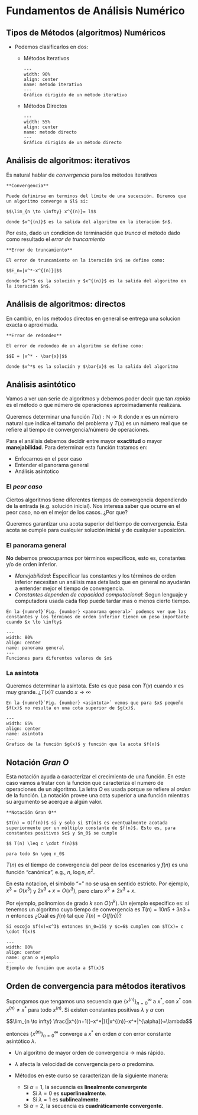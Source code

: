 # Fundamentos de Análisis Numérico

## Tipos de Métodos (algoritmos) Numéricos

- Podemos clasificarlos en dos:

  - Métodos Iterativos

    ```{figure} images/unidad1_metodo_iterativo.png
    ---
    width: 90%
    align: center
    name: metodo iterativo
    ---
    Gráfico dirigido de un método iterativo
    ```

  - Métodos Directos
    ```{figure} images/unidad1_metodo_directo.png
    ---
    width: 55%
    align: center
    name: metodo directo
    ---
    Gráfico dirigido de un método directo
    ```

## Análisis de algoritmos: iterativos

Es natural hablar de *convergencia* para los métodos iterativos

```{div} definicion
**Convergencia**

Puede definirse en terminos del límite de una sucecsión. Diremos que un algoritmo converge a $l$ si:

$$\lim_{n \to \infty} x^{(n)}= l$$

donde $x^{(n)}$ es la salida del algoritmo en la iteración $n$.
```

Por esto, dado un condicion de terminación que *trunca* el método dado como resultado el *error de truncamiento*


```{div} definicion
**Error de truncamiento**

El error de truncamiento en la iteración $n$ se define como:

$$E_n=|x^*-x^{(n)}|$$

donde $x^*$ es la solución y $x^{(n)}$ es la salida del algoritmo en la iteración $n$.
```

## Análisis de algoritmos: directos

En cambio, en los métodos directos en general se entrega una solucion exacta o aproximada.

```{div} definicion
**Error de redondeo**

El error de redondeo de un algoritmo se define como:

$$E = |x^* - \bar{x}|$$

donde $x^*$ es la solución y $\bar{x}$ es la salida del algoritmo
```

## Análisis asintótico

Vamos a ver uan serie de algoritmos y debemos poder decir que tan *rapido* es el método o que número de operaciones aproximadamente realizara.

Queremos determinar una función $T(x): \mathbb{N} \to \mathbb{R}$ donde $x$ es un número natural que indica el tamaño del problema y $T(x)$ es un número real que se refiere al tiempo de convergencia/número de operaciones.

Para el análisis debemos decidir entre mayor **exactitud** o mayor **manejabilidad**. Para determinar esta función tratamos en:

- Enfocarnos en el peor caso
- Entender el panorama general
- Análisis asintotico 

### El *peor caso*

Ciertos algoritmos tiene diferentes tiempos de convergencia dependiendo de la entrada (e.g. solución inicial). Nos interesa saber que ocurre en el peor caso, no en el mejor de los casos. ¿Por que?

Queremos garantizar una acota superior del tiempo de convergencia. Esta acota se cumple para cualquier solución inicial y de cualquier suposición.

### El panorama general

**No** debemos preocuparnos por términos específicos, esto es, constantes y/o de orden inferior.

- *Manejabilidad*: Especificar las constantes y los términos de orden inferior necesitan un análisis mas detallado que en general no ayudarán a entender mejor el tiempo de convergencia.
- *Constantes dependen de capacidad computacional*: Segun lenguaje y  computadora usada cada flop puede tardar mas o menos cierto tiempo.

```{margin}
En la {numref}`Fig. {number} <panorama general>` podemos ver que las constantes y los términos de orden inferior tienen un peso importante cuando $x \to \infty$
```

```{figure} images/unidad1_panorama_gen.png
---
width: 80%
align: center
name: panorama general
---
Funciones para diferentes valores de $x$
```


### La asíntota

Queremos determinar la asíntota. Esto es que pasa con $T(x)$ cuando $x$ es muy grande.
¿$T(x)$? cuando $x \to \infty$

```{margin}
En la {numref}`Fig. {number} <asintota>` vemos que para $x$ pequeño $f(x)$ no resulta en una cota superior de $g(x)$.
```

```{figure} images/unidad1_asintota.png
---
width: 65%
align: center
name: asintota
---
Grafico de la función $g(x)$ y función que la acota $f(x)$
```

## Notación *Gran O*

Esta notación ayuda a caracterizar el crecimiento de una función. En este caso vamos a tratar con la función que caracteriza el numero de operaciones de un algoritmo. La  letra $O$ es usada porque se refiere al *orden* de la función. La notación provee una cota superior a una función mientras su argumento se acerque a algún valor.

```{div} definicion
**Notación Gran O**

$T(n) = O(f(n))$ si y solo si $T(n)$ es eventualmente acotada superiormente por un múltiplo constante de $f(n)$. Esto es, para constantes positivos $c$ y $n_0$ se cumple

$$ T(n) \leq c \cdot f(n)$$

para todo $n \geq n_0$
```

$T(n)$ es el tiempo de convergencia del peor de los escenarios y $f(n)$ es una función “canónica”, e.g., $n$, $\log n$, $n^2$.

En esta notacion, el simbolo “=” no se usa en sentido estricto. Por ejemplo, $x^3=O(x^3)$ y $2x^3+x=O(x^3)$, pero claro $x^3 \neq 2x^3+x$.

Por ejemplo, polinomios de grado $k$ son $O(n^k)$. 
Un ejemplo especifico es: si tenemos un algoritmo cuyo tiempo de convergencia es $T(n) = 10n5+3n3+n$ entonces ¿Cuál es $f(n)$ tal que $T(n)=O(f(n))$?

```{margin}
Si escojo $f(x)=x^3$ entonces $n_0=15$ y $c=6$ cumplen con $T(x)= c \cdot f(x)$
```

```{figure} images/unidad1_gran_o_ej.png
---
width: 80%
align: center
name: gran o ejemplo
---
Ejemplo de función que acota a $T(x)$
```


## Orden de convergencia para métodos iterativos

Supongamos que tengamos una secuencia que $\{x^{(n)}\}_{n=0}^{\infty}$ a $x^*$, con $x^*$ con $x^{(n)} \neq x^*$ para todo $x^{(n)}$. Si existen constantes positivas $\lambda$ y $\alpha$ con

$$\lim_{n \to infty} \frac{|x^{(n+1)}-x^*|}{|x^{(n)}-x^*|^{\alpha}}=\lambda$$

entonces $\{x^{(n)}\}_{n=0}^{\infty}$ converge a $x^*$ en orden $\alpha$ con error constante asintótico $\lambda$.

- Un algoritmo de mayor orden de convergencia $\to$ más rápido.

- $\lambda$ afecta la velocidad de convergencia pero $\alpha$ predomina.

- Métodos en este curso se caracterizan de la siguiente manera:
    - Si $\alpha=1$, la secuencia es **linealmente convergente**
        - Si $\lambda=0$ es **superlinealmente**.
        - Si $\lambda=1$ es **sublinealmente**.
    - Si $\alpha=2$, la secuencia es **cuadráticamente convergente**.
